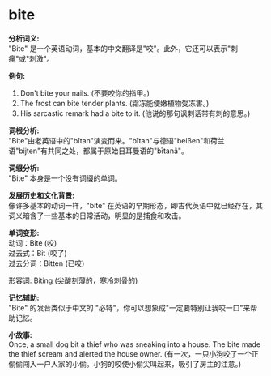# bite

**分析词义:**  
"Bite" 是一个英语动词，基本的中文翻译是"咬"。此外，它还可以表示"刺痛"或"刺激"。

  

**例句:**

  

1.  Don't bite your nails. (不要咬你的指甲。)
2.  The frost can bite tender plants. (霜冻能使嫩植物受冻害。)
3.  His sarcastic remark had a bite to it. (他说的那句讽刺话带有刺的意思。)

  

**词根分析:**  
"Bite"由老英语中的"bītan"演变而来。"bītan"与德语"beißen"和荷兰语"bijten"有共同之处，都属于原始日耳曼语的"bītanã"。

  

**词缀分析:**  
"Bite" 本身是一个没有词缀的单词。

  

**发展历史和文化背景:**  
像许多基本的动词一样，"bite" 在英语的早期形态，即古代英语中就已经存在，其词义暗含了一些基本的日常活动，明显的是捕食和攻击。

  

**单词变形:**  
动词：Bite (咬)  
过去式：Bit (咬了)  
过去分词：Bitten (已咬)

  

形容词: Biting (尖酸刻薄的，寒冷刺骨的)

  

**记忆辅助:**  
"Bite" 的发音类似于中文的 "必特"，你可以想象成"一定要特别让我咬一口"来帮助记忆。

  

**小故事:**  
Once, a small dog bit a thief who was sneaking into a house. The bite made the thief scream and alerted the house owner. (有一次，一只小狗咬了一个正偷偷闯入一户人家的小偷。小狗的咬使小偷尖叫起来，吸引了房主的注意。)
